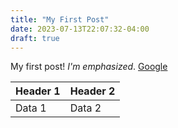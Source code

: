 ```yaml
---
title: "My First Post"
date: 2023-07-13T22:07:32-04:00
draft: true
---
```


My first post! _I'm emphasized_. [Google](https://google.com)

| Header 1 | Header 2 |
| -------- | -------- |
| Data 1   | Data 2   |